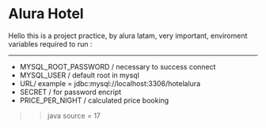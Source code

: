 # Alura Hotel

Hello this is a project practice, by alura latam,
very important, enviroment variables required to run :

---

- MYSQL_ROOT_PASSWORD / necessary to success connect
- MYSQL_USER / default root in mysql
- URL/ example = jdbc:mysql://localhost:3306/hotelalura
- SECRET / for password encript
- PRICE_PER_NIGHT / calculated price booking

>> java source = 17
>>
